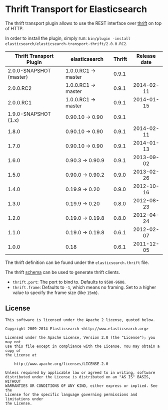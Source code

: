 Thrift Transport for Elasticsearch
==================================

The thrift transport plugin allows to use the REST interface over [thrift](http://thrift.apache.org/) on top of HTTP.

In order to install the plugin, simply run: `bin/plugin -install elasticsearch/elasticsearch-transport-thrift/2.0.0.RC2`.

|   Thrift Transport Plugin   | elasticsearch         | Thrift | Release date |
|-----------------------------|-----------------------|--------|:------------:|
| 2.0.0-SNAPSHOT (master)     | 1.0.0.RC1 -> master   | 0.9.1  |              |
| 2.0.0.RC2                   | 1.0.0.RC1 -> master   | 0.9.1  |  2014-02-11  |
| 2.0.0.RC1                   | 1.0.0.RC1 -> master   | 0.9.1  |  2014-01-15  |
| 1.9.0-SNAPSHOT (1.x)        | 0.90.10 -> 0.90       | 0.9.1  |              |
| 1.8.0                       | 0.90.10 -> 0.90       | 0.9.1  |  2014-02-11  |
| 1.7.0                       | 0.90.10 -> 0.90       | 0.9.1  |  2014-01-13  |
| 1.6.0                       | 0.90.3 -> 0.90.9      | 0.9.1  |  2013-09-02  |
| 1.5.0                       | 0.90.0 -> 0.90.2      | 0.9.0  |  2013-02-26  |
| 1.4.0                       | 0.19.9 -> 0.20        | 0.9.0  |  2012-10-16  |
| 1.3.0                       | 0.19.9 -> 0.20        | 0.8.0  |  2012-08-23  |
| 1.2.0                       | 0.19.0 -> 0.19.8      | 0.8.0  |  2012-04-24  |
| 1.1.0                       | 0.19.0 -> 0.19.8      | 0.6.1  |  2012-02-07  |
| 1.0.0                       | 0.18                  | 0.6.1  |  2011-12-05  |

The thrift definition can be found under the `elasticsearch.thrift` file.

The thrift [schema](https://github.com/elasticsearch/elasticsearch-transport-thrift/blob/master/elasticsearch.thrift) can be used to generate thrift clients.

* `thrift.port`: The port to bind to. Defaults to `9500-9600`.
* `thrift.frame`: Defaults to `-1`, which means no framing. Set to a higher value to specify the frame size (like `15mb`).

License
-------

    This software is licensed under the Apache 2 license, quoted below.

    Copyright 2009-2014 Elasticsearch <http://www.elasticsearch.org>

    Licensed under the Apache License, Version 2.0 (the "License"); you may not
    use this file except in compliance with the License. You may obtain a copy of
    the License at

        http://www.apache.org/licenses/LICENSE-2.0

    Unless required by applicable law or agreed to in writing, software
    distributed under the License is distributed on an "AS IS" BASIS, WITHOUT
    WARRANTIES OR CONDITIONS OF ANY KIND, either express or implied. See the
    License for the specific language governing permissions and limitations under
    the License.
